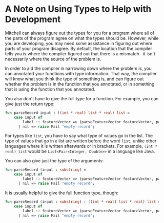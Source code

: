 # A Note on Using Types to Help with Development

Mitchell can always figure out the types for you for a program where all of the
parts of the program agree on what the types should be. However, while you are
developing, you may need some assistance in figuring out where parts of your
program disagree. By default, the location that the compiler tells you is where
the compiler figured out that there is a mismatch--it isn't necessarily where
the source of the problem is.

In order to aid the compiler in narrowing down where the problem is, you can
annotated your functions with type information. That way, the compiler will know
what you think the type of something is, and can figure out whether the problem
is in the function that you annotated, or in something that is using the
function that you annotated.

You also don't have to give the full type for a function. For example, you can
give just the return type:

```sml
fun parseRecord input : ((int * real) list * real) list =
    case input of
        label :: featureVector => (parseFeatureVector featureVector, parseLabel label)
      | nil => raise Fail "empty record";
```

For types like `list`, you have to say what type of values go in the list. The
type of values that go in a list are written before the word `list`, unlike
other languages where it is written afterwards or in brackets. For example,
`(int * real) list` would be `List<Pair<Integer, Double>>` in a language like
Java.

You can also give just the type of the arguments:

```sml
fun parseRecord (input : substring) =
    case input of
        label :: featureVector => (parseFeatureVector featureVector, parseLabel label)
      | nil => raise Fail "empty record";
```

It is usually helpful to give the full function type, though:

```sml
fun parseRecord (input : substring) : ((int * real) list * real) list =
    case input of
        label :: featureVector => (parseFeatureVector featureVector, parseLabel label)
      | nil => raise Fail "empty record";
```
